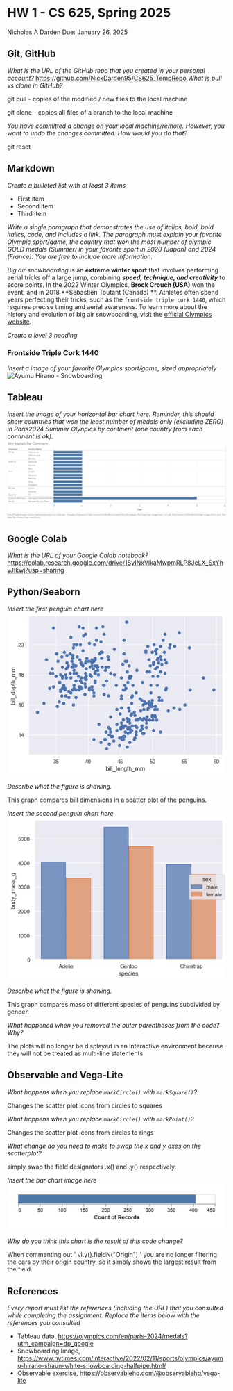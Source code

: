 # HW 1 - CS 625, Spring 2025

Nicholas A Darden 
Due: January 26, 2025

## Git, GitHub

*What is the URL of the GitHub repo that you created in your personal account?*
   https://github.com/NickDarden95/CS625_TempRepo
*What is pull vs clone in GitHub?*

git pull - copies of the modified / new files to the local machine

git clone - copies all files of a branch to the local machine
   
*You have committed a change on your local machine/remote. However, you want to undo the changes committed. How would you do that?*

git reset

## Markdown

*Create a bulleted list with at least 3 items*

* First item
* Second item
* Third item

*Write a single paragraph that demonstrates the use of italics, bold, bold italics, code, and includes a link. The paragraph must explain your favorite Olympic sport/game, the country that won the most number of olympic GOLD medals (Summer) in your favorite sport in 2020 (Japan) and 2024 (France). You are free to include more information.*

*Big air snowboarding* is an **extreme winter sport** that involves performing aerial tricks off a large jump, combining **_speed, technique, and creativity_** to score points. In the 2022 Winter Olympics, **Brock Crouch (USA)** won the event, and in 2018 **Sebastien Toutant (Canada) **. Athletes often spend years perfecting their tricks, such as the `frontside triple cork 1440`, which requires precise timing and aerial awareness. To learn more about the history and evolution of big air snowboarding, visit the [official Olympics website](https://www.olympics.com/en/olympic-games).

*Create a level 3 heading*
### Frontside Triple Cork 1440


*Insert a image of your favorite Olympics sport/game, sized appropriately*
<img src="https://static01.nyt.com/newsgraphics/2022/02/04/oly-halfpipe-snowboard-men/assets/images/ayumu-dawn-1440.jpg" alt="Ayumu Hirano - Snowboarding" width="600"/>

## Tableau

*Insert the image of your horizontal bar chart here. Reminder, this should show countries that won the least number of medals only (excluding ZERO) in Paris2024 Summer Olynpics by continent (one country from each continent is ok).*
![Min Medals Per Continent](Min%20Medals%20Per%20Continent.png)

## Google Colab

*What is the URL of your Google Colab notebook?*
https://colab.research.google.com/drive/1SyINxVlkaMwpmRLP8JeLX_SxYhyJIkwj?usp=sharing

## Python/Seaborn

*Insert the first penguin chart here*
![Bill Length](bill_length.png)

*Describe what the figure is showing.*

This graph compares bill dimensions in a scatter plot of the penguins.


*Insert the second penguin chart here*
![Weight vs Sex](weightvsex.png)

*Describe what the figure is showing.*

This graph compares mass of different species of penguins subdivided by gender.


*What happened when you removed the outer parentheses from the code? Why?*

The plots will no longer be displayed in an interactive environment because they will not be treated as multi-line statements.


## Observable and Vega-Lite

*What happens when you replace `markCircle()` with `markSquare()`?*

Changes the scatter plot icons from circles to squares

*What happens when you replace `markCircle()` with `markPoint()`?*

Changes the scatter plot icons from circles to rings

*What change do you need to make to swap the x and y axes on the scatterplot?*

simply swap the field designators .x() and .y() respectively.

*Insert the bar chart image here*
![Count of Records](untitled.png)

*Why do you think this chart is the result of this code change?*

When commenting out ' vl.y().fieldN("Origin") ' you are no longer filtering the cars by their origin country, so it simply shows the largest result from the field.

## References

*Every report must list the references (including the URL) that you consulted while completing the assignment. Replace the items below with the references you consulted*

* Tableau data, <https://olympics.com/en/paris-2024/medals?utm_campaign=dp_google>
* Snowboarding Image, <https://www.nytimes.com/interactive/2022/02/11/sports/olympics/ayumu-hirano-shaun-white-snowboarding-halfpipe.html/>
* Observable exercise, <https://observablehq.com/@observablehq/vega-lite>
